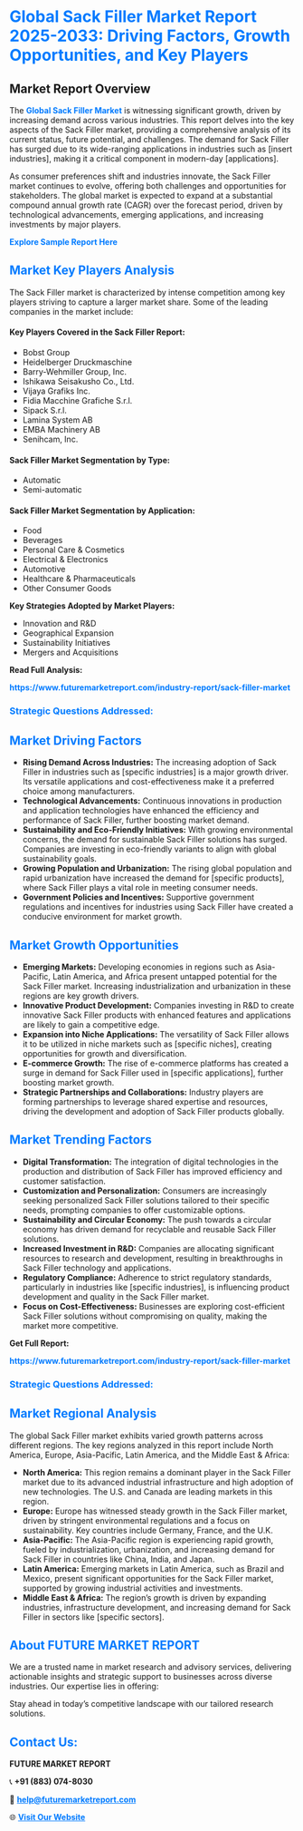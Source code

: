 <h1 style="color: #007BFF;">Global Sack Filler Market Report 2025-2033: Driving Factors, Growth Opportunities, and Key Players</h1>

<section id="overview">
<h2>Market Report Overview</h2>
<p>The <a href="https://www.futuremarketreport.com/industry-report/sack-filler-market" style="color: #007BFF; text-decoration: none;"><strong>Global Sack Filler Market</strong></a> is witnessing significant growth, driven by increasing demand across various industries. This report delves into the key aspects of the Sack Filler market, providing a comprehensive analysis of its current status, future potential, and challenges. The demand for Sack Filler has surged due to its wide-ranging applications in industries such as [insert industries], making it a critical component in modern-day [applications].</p>
<p>As consumer preferences shift and industries innovate, the Sack Filler market continues to evolve, offering both challenges and opportunities for stakeholders. The global market is expected to expand at a substantial compound annual growth rate (CAGR) over the forecast period, driven by technological advancements, emerging applications, and increasing investments by major players.</p>
</section>

<section id="overview">
<p><a href="https://www.futuremarketreport.com/request-sample/reportId=33785" style="color: #007BFF; text-decoration: none;"><strong>Explore Sample Report Here</strong></a></p>
</section>

<section id="key-players">
<h2 style="color: #007BFF;">Market Key Players Analysis</h2>
<p>The Sack Filler market is characterized by intense competition among key players striving to capture a larger market share. Some of the leading companies in the market include:</p>
<h4>Key Players Covered in the Sack Filler Report:</h4>
<ul><li>Bobst Group</li><li>Heidelberger Druckmaschine</li><li>Barry-Wehmiller Group, Inc.</li><li>Ishikawa Seisakusho Co., Ltd.</li><li>Vijaya Grafiks Inc.</li><li>Fidia Macchine Grafiche S.r.l.</li><li>Sipack S.r.l.</li><li>Lamina System AB</li><li>EMBA Machinery AB</li><li>Senihcam, Inc.</li></ul>
<h4>Sack Filler Market Segmentation by Type:</h4>
<ul><li>Automatic</li><li>Semi-automatic</li></ul>

<h4>Sack Filler Market Segmentation by Application:</h4>
<ul><li>Food</li><li>Beverages</li><li>Personal Care &amp; Cosmetics</li><li>Electrical &amp; Electronics</li><li>Automotive</li><li>Healthcare &amp; Pharmaceuticals</li><li>Other Consumer Goods</li></ul>
<p><strong>Key Strategies Adopted by Market Players:</strong></p>
<ul>
<li>Innovation and R&D</li>
<li>Geographical Expansion</li>
<li>Sustainability Initiatives</li>
<li>Mergers and Acquisitions</li>
</ul>
</section>

<section>
<p><strong>Read Full Analysis: </strong></p><a href="https://www.futuremarketreport.com/industry-report/sack-filler-market" style="color: #007BFF; text-decoration: none;"><strong>https://www.futuremarketreport.com/industry-report/sack-filler-market</strong></a>
<h3 style="color: #007BFF;">Strategic Questions Addressed:</h3>
</section>

<section id="driving-factors">
<h2 style="color: #007BFF;">Market Driving Factors</h2>
<ul>
<li><strong>Rising Demand Across Industries:</strong> The increasing adoption of Sack Filler in industries such as [specific industries] is a major growth driver. Its versatile applications and cost-effectiveness make it a preferred choice among manufacturers.</li>
<li><strong>Technological Advancements:</strong> Continuous innovations in production and application technologies have enhanced the efficiency and performance of Sack Filler, further boosting market demand.</li>
<li><strong>Sustainability and Eco-Friendly Initiatives:</strong> With growing environmental concerns, the demand for sustainable Sack Filler solutions has surged. Companies are investing in eco-friendly variants to align with global sustainability goals.</li>
<li><strong>Growing Population and Urbanization:</strong> The rising global population and rapid urbanization have increased the demand for [specific products], where Sack Filler plays a vital role in meeting consumer needs.</li>
<li><strong>Government Policies and Incentives:</strong> Supportive government regulations and incentives for industries using Sack Filler have created a conducive environment for market growth.</li>
</ul>
</section>

<section id="growth-opportunities">
<h2 style="color: #007BFF;">Market Growth Opportunities</h2>
<ul>
<li><strong>Emerging Markets:</strong> Developing economies in regions such as Asia-Pacific, Latin America, and Africa present untapped potential for the Sack Filler market. Increasing industrialization and urbanization in these regions are key growth drivers.</li>
<li><strong>Innovative Product Development:</strong> Companies investing in R&D to create innovative Sack Filler products with enhanced features and applications are likely to gain a competitive edge.</li>
<li><strong>Expansion into Niche Applications:</strong> The versatility of Sack Filler allows it to be utilized in niche markets such as [specific niches], creating opportunities for growth and diversification.</li>
<li><strong>E-commerce Growth:</strong> The rise of e-commerce platforms has created a surge in demand for Sack Filler used in [specific applications], further boosting market growth.</li>
<li><strong>Strategic Partnerships and Collaborations:</strong> Industry players are forming partnerships to leverage shared expertise and resources, driving the development and adoption of Sack Filler products globally.</li>
</ul>
</section>

<section id="trending-factors">
<h2 style="color: #007BFF;">Market Trending Factors</h2>
<ul>
<li><strong>Digital Transformation:</strong> The integration of digital technologies in the production and distribution of Sack Filler has improved efficiency and customer satisfaction.</li>
<li><strong>Customization and Personalization:</strong> Consumers are increasingly seeking personalized Sack Filler solutions tailored to their specific needs, prompting companies to offer customizable options.</li>
<li><strong>Sustainability and Circular Economy:</strong> The push towards a circular economy has driven demand for recyclable and reusable Sack Filler solutions.</li>
<li><strong>Increased Investment in R&D:</strong> Companies are allocating significant resources to research and development, resulting in breakthroughs in Sack Filler technology and applications.</li>
<li><strong>Regulatory Compliance:</strong> Adherence to strict regulatory standards, particularly in industries like [specific industries], is influencing product development and quality in the Sack Filler market.</li>
<li><strong>Focus on Cost-Effectiveness:</strong> Businesses are exploring cost-efficient Sack Filler solutions without compromising on quality, making the market more competitive.</li>
</ul>
</section>

<section>
<p><strong>Get Full Report: </strong></p><a href="https://www.futuremarketreport.com/industry-report/sack-filler-market" style="color: #007BFF; text-decoration: none;"><strong>https://www.futuremarketreport.com/industry-report/sack-filler-market</strong></a>
<h3 style="color: #007BFF;">Strategic Questions Addressed:</h3>
</section>


<section id="regional-analysis">
<h2 style="color: #007BFF;">Market Regional Analysis</h2>
<p>The global Sack Filler market exhibits varied growth patterns across different regions. The key regions analyzed in this report include North America, Europe, Asia-Pacific, Latin America, and the Middle East & Africa:</p>
<ul>
<li><strong>North America:</strong> This region remains a dominant player in the Sack Filler market due to its advanced industrial infrastructure and high adoption of new technologies. The U.S. and Canada are leading markets in this region.</li>
<li><strong>Europe:</strong> Europe has witnessed steady growth in the Sack Filler market, driven by stringent environmental regulations and a focus on sustainability. Key countries include Germany, France, and the U.K.</li>
<li><strong>Asia-Pacific:</strong> The Asia-Pacific region is experiencing rapid growth, fueled by industrialization, urbanization, and increasing demand for Sack Filler in countries like China, India, and Japan.</li>
<li><strong>Latin America:</strong> Emerging markets in Latin America, such as Brazil and Mexico, present significant opportunities for the Sack Filler market, supported by growing industrial activities and investments.</li>
<li><strong>Middle East & Africa:</strong> The region’s growth is driven by expanding industries, infrastructure development, and increasing demand for Sack Filler in sectors like [specific sectors].</li>
</ul>
</section>

<footer>
<h2 style="color: #007BFF;">About FUTURE MARKET REPORT</h2>
<p>We are a trusted name in market research and advisory services, delivering actionable insights and strategic support to businesses across diverse industries. Our expertise lies in offering:</p>

<p>Stay ahead in today’s competitive landscape with our tailored research solutions.</p>

<h2 style="color: #007BFF;">Contact Us:</h2>
<p><strong>FUTURE MARKET REPORT</strong></p>
<p>📞 <strong>+91 (883) 074-8030</strong></p>
<p>📧 <strong><a href="mailto:help@futuremarketreport.com" style="color: #007BFF;">help@futuremarketreport.com</a></strong></p>
<p>🌐 <strong><a href="https://www.futuremarketreport.com/" style="color: #007BFF;">Visit Our Website</a></strong></p>
</footer>